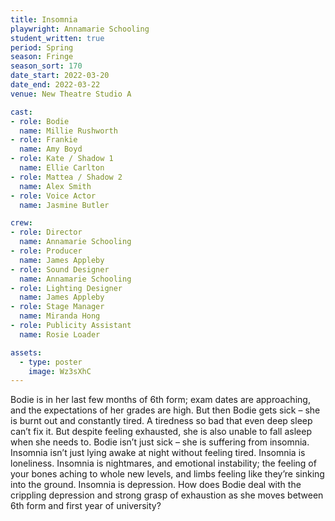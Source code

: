 ```yaml
---
title: Insomnia 
playwright: Annamarie Schooling
student_written: true
period: Spring
season: Fringe
season_sort: 170
date_start: 2022-03-20
date_end: 2022-03-22
venue: New Theatre Studio A

cast:
- role: Bodie
  name: Millie Rushworth
- role: Frankie
  name: Amy Boyd
- role: Kate / Shadow 1
  name: Ellie Carlton
- role: Mattea / Shadow 2
  name: Alex Smith
- role: Voice Actor
  name: Jasmine Butler 

crew:
- role: Director
  name: Annamarie Schooling
- role: Producer
  name: James Appleby
- role: Sound Designer
  name: Annamarie Schooling
- role: Lighting Designer
  name: James Appleby
- role: Stage Manager
  name: Miranda Hong
- role: Publicity Assistant
  name: Rosie Loader  

assets:
  - type: poster
    image: Wz3sXhC
---
```


Bodie is in her last few months of 6th form; exam dates are approaching, and the
expectations of her grades are high. But then Bodie gets sick – she is burnt out and
constantly tired. A tiredness so bad that even deep sleep can’t fix it. But despite
feeling exhausted, she is also unable to fall asleep when she needs to.
Bodie isn’t just sick – she is suffering from insomnia.
Insomnia isn’t just lying awake at night without feeling tired. Insomnia is loneliness.
Insomnia is nightmares, and emotional instability; the feeling of your bones aching to
whole new levels, and limbs feeling like they’re sinking into the ground. Insomnia is
depression.
How does Bodie deal with the crippling depression and strong grasp of exhaustion
as she moves between 6th form and first year of university?

